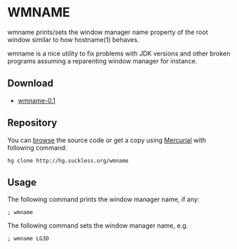 WMNAME
======
wmname prints/sets the window manager name property of the root window similar
to how hostname(1) behaves.

wmname is a nice utility to fix problems with JDK versions and other broken
programs assuming a reparenting window manager for instance.

Download
--------
* [wmname-0.1](http://dl.suckless.org/tools/wmname-0.1.tar.gz)

Repository
----------
You can [browse](http://hg.suckless.org/wmname) the source code or get a
copy using [Mercurial](http://www.selenic.com/mercurial/) with following
command:

	hg clone http://hg.suckless.org/wmname

Usage
-----
The following command prints the window manager name, if any:

	; wmname

The following command sets the window manager name, e.g.

	; wmname LG3D

